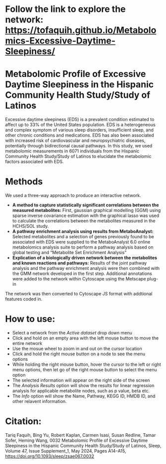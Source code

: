 # Follow the link to explore the network: https://tofaquih.github.io/Metabolomics-Excessive-Daytime-Sleepiness/ 

# Metabolomic Profile of Excessive Daytime Sleepiness in the Hispanic Community Health Study/Study of Latinos
Excessive daytime sleepiness (EDS) is a prevalent condition estimated to affect up to 33% of the United States population. EDS is a heterogeneous and complex symptom of various sleep disorders, insufficient sleep, and other chronic conditions and medications. EDS has also been associated with increased risk of cardiovascular and neuropsychiatric diseases, potentially through bidirectional causal pathways. In this study, we used metabolomic measurements in 6071 individuals from the Hispanic Community Health Study/Study of Latinos to elucidate the metabolomic factors associated with EDS.
# Methods
We used a three-way approach to produce an interactive network.
* **A method to capture statistically significant correlations between the measured metabolites:**
  First, gaussian graphical modelling (GGM) using sparse inverse covariance estimation with the graphical lasso was used to calculate the correlations between the metabolites measured in the HCHS/SOL study. 
* **A pathway enrichment analysis using results from MetaboAnalyst:**
  Selected metabolites and a selection of genes previously found to be associated with EDS were supplied to the MetaboAnalyst 6.0 online metabolomics analysis suite to perform a pathway analysis based on global testing and “Metabolite Set Enrichment Analysis”
* **Explication of a biologically driven network between the metabolites and known reactions and pathways:**
  Results of the joint pathway analysis and the pathway enrichment analysis were then combined with the GMM network developed in the first step.
  Additional annotations were added to the network within Cytoscape using the Metscape plug-in

The network was then converted to Cytoscape JS format with addtional features coded in.

# How to use:
- Select a network from the *Active dataset* drop down menu
- Click and hold on an empty area with the left mouse button to move the entire network
- Use the mosue wheel to zoom in and out on the cursor location
- Click and hold the right mouse button on a node to see the menu options
- While holding the right mouse button, hover the cursor to the left or right menu options, then let go of the right mouse button to select the menu option
- The selected information will appear on the right side of the screen
- The *Analysis Results* option will show the results for linear regression analysis for applicable metabolite nodes, such as p value, beta etc.
- The *Info*  option will show the Name, Pathway, KEGG ID, HMDB ID, and other relavent information.

# Citation:
Tariq Faquih, Bing Yu, Robert Kaplan, Carmen Isasi, Susan Redline, Tamar Sofer, Heming Wang, 0032 Metabolomic Profile of Excessive Daytime Sleepiness in the Hispanic Community Health Study/Study of Latinos, Sleep, Volume 47, Issue Supplement_1, May 2024, Pages A14–A15, https://doi.org/10.1093/sleep/zsae067.0032
